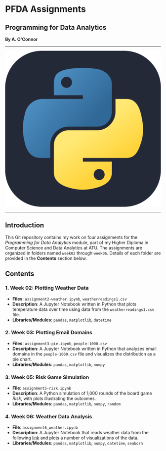 # PFDA Assignments
## Programming for Data Analytics
**By A. O'Connor**
*********
<p align="center">
  <img src="https://raw.githubusercontent.com/tandpfun/skill-icons/main/icons/Python-Dark.svg" alt="Python Logo" />
</p>

*********

## Introduction
This Git repository contains my work on four assignments for the *Programming for Data Analytics* module, part of my Higher Diploma in Computer Science and Data Analytics at ATU. The assignments are organized in folders named `week02` through `week06`. Details of each folder are provided in the **Contents** section below.

## Contents

### 1. Week 02: Plotting Weather Data 
   - **Files**: `assignment2-weather.ipynb`, `weatherreadings1.csv`  
   - **Description**: A Jupyter Notebook written in Python that plots temperature data over time using data from the `weatherreadings1.csv` file.
   - **Libraries/Modules**: `pandas`, `matplotlib`, `datetime`

### 2. Week 03: Plotting Email Domains  
   - **Files**: `assignment3-pie.ipynb`, `people-1000.csv`  
   - **Description**: A Jupyter Notebook written in Python that analyzes email domains in the `people-1000.csv` file and visualizes the distribution as a pie chart.
   - **Libraries/Modules**: `pandas`, `matplotlib`, `numpy`

### 3. Week 05: Risk Game Simulation 
   - **File**: `assignment5-risk.ipynb`  
   - **Description**: A Python simulation of 1,000 rounds of the board game *Risk*, with plots illustrating the outcomes.
   - **Libraries/Modules**: `pandas`, `matplotlib`, `numpy`, `random` 

### 4. Week 06: Weather Data Analysis  
   - **File**: `assignment6_weather.ipynb`  
   - **Description**: A Jupyter Notebook that reads weather data from the following [link](https://cli.fusio.net/cli/climate_data/webdata/hly4935.csv) and plots a number of visualizations of the data. 
   - **Libraries/Modules**: `pandas`, `matplotlib`, `numpy`, `datetime`, `seaborn`

